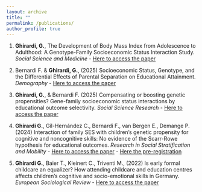 ```yaml
---
layout: archive
title: ""
permalink: /publications/
author_profile: true
---
```


1. **Ghirardi, G.**, The Development of Body Mass Index from Adolescence to Adulthood: A Genotype-Family Socioeconomic Status Interaction Study. _Social Science and Medicine_ - [Here to access the paper](https://www.sciencedirect.com/science/article/abs/pii/S0277953625008706)

2. Bernardi F. & **Ghirardi, G.**, (2025) Socioeconomic Status, Genotype, and the Differential Effects of Parental Separation on Educational Attainment. _Demography_ - [Here to access the paper](https://doi.org/10.1215/00703370-11968557)

3. **Ghirardi, G.**, & Bernardi F. (2025) Compensating or boosting genetic propensities? Gene-family socioeconomic status interactions by educational outcome selectivity. _Social Science Research_ - [Here to access the paper](https://www.sciencedirect.com/science/article/pii/S0049089X25000353)
   
4. **Ghirardi G.**,  Gil-Hernández C., Bernardi F., van Bergen E., Demange P. (2024)
Interaction of family SES with children’s genetic propensity for cognitive and noncognitive skills: No evidence of the Scarr-Rowe hypothesis for educational outcomes. _Research in Social Stratification and Mobility_ - [Here to access the paper](https://www.sciencedirect.com/science/article/pii/S0276562424000738?ref=cra_js_challenge&fr=RR-1) -  [Here the pre-registration](https://archive.org/details/osf-registrations-g68x9-v1)

5. **Ghirardi G.**, Baier T., Kleinert C., Triventi M., (2022) Is early formal childcare an equalizer?
How attending childcare and education centres affects children’s cognitive and socio-emotional skills in Germany. _European Sociological Review_ - [Here to access the paper](https://academic.oup.com/esr/advance-article-abstract/doi/10.1093/esr/jcac048/6786025?redirectedFrom=fulltext&login=true)


